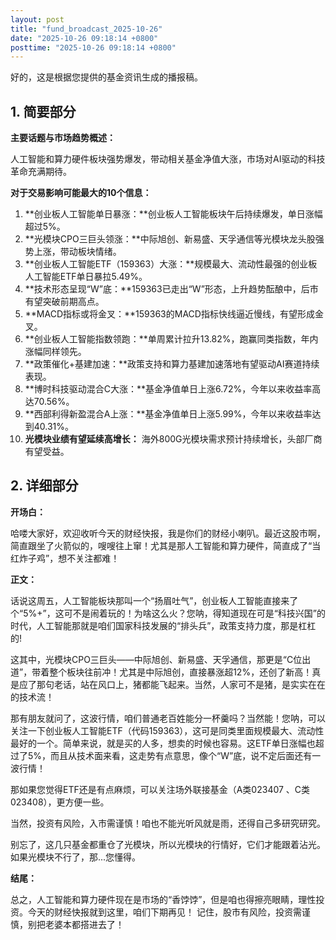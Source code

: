 ```yaml
---
layout: post
title: "fund_broadcast_2025-10-26"
date: "2025-10-26 09:18:14 +0800"
posttime: "2025-10-26 09:18:14 +0800"
---
```


好的，这是根据您提供的基金资讯生成的播报稿。

## 1. 简要部分

**主要话题与市场趋势概述：**

人工智能和算力硬件板块强势爆发，带动相关基金净值大涨，市场对AI驱动的科技革命充满期待。

**对于交易影响可能最大的10个信息：**

1.  **创业板人工智能单日暴涨：**创业板人工智能板块午后持续爆发，单日涨幅超过5%。
2.  **光模块CPO三巨头领涨：**中际旭创、新易盛、天孚通信等光模块龙头股强势上涨，带动板块情绪。
3.  **创业板人工智能ETF（159363）大涨：**规模最大、流动性最强的创业板人工智能ETF单日暴拉5.49%。
4.  **技术形态呈现“W”底：**159363已走出“W”形态，上升趋势酝酿中，后市有望突破前期高点。
5.  **MACD指标或将金叉：**159363的MACD指标快线逼近慢线，有望形成金叉。
6.  **创业板人工智能指数领跑：**单周累计拉升13.82%，跑赢同类指数，年内涨幅同样领先。
7.  **政策催化+基建加速：**政策支持和算力基建加速落地有望驱动AI赛道持续表现。
8.  **博时科技驱动混合C大涨：**基金净值单日上涨6.72%，今年以来收益率高达70.56%。
9.  **西部利得新盈混合A上涨：**基金净值单日上涨5.99%，今年以来收益率达到40.31%。
10. **光模块业绩有望延续高增长：** 海外800G光模块需求预计持续增长，头部厂商有望受益。

## 2. 详细部分

**开场白：**

哈喽大家好，欢迎收听今天的财经快报，我是你们的财经小喇叭。最近这股市啊，简直跟坐了火箭似的，嗖嗖往上窜！尤其是那人工智能和算力硬件，简直成了“当红炸子鸡”，想不关注都难！

**正文：**

话说这周五，人工智能板块那叫一个“扬眉吐气”，创业板人工智能直接来了个“5%+”，这可不是闹着玩的！为啥这么火？您呐，得知道现在可是“科技兴国”的时代，人工智能那就是咱们国家科技发展的“排头兵”，政策支持力度，那是杠杠的!

这其中，光模块CPO三巨头——中际旭创、新易盛、天孚通信，那更是“C位出道”，带着整个板块往前冲！尤其是中际旭创，直接暴涨超12%，还创了新高！真是应了那句老话，站在风口上，猪都能飞起来。当然，人家可不是猪，是实实在在的技术流！

那有朋友就问了，这波行情，咱们普通老百姓能分一杯羹吗？当然能！您呐，可以关注一下创业板人工智能ETF（代码159363），这可是同类里面规模最大、流动性最好的一个。简单来说，就是买的人多，想卖的时候也容易。这ETF单日涨幅也超过了5%，而且从技术面来看，这走势有点意思，像个“W”底，说不定后面还有一波行情！

那如果您觉得ETF还是有点麻烦，可以关注场外联接基金（A类023407 、C类023408），更方便一些。

当然，投资有风险，入市需谨慎！咱也不能光听风就是雨，还得自己多研究研究。

别忘了，这几只基金都重仓了光模块，所以光模块的行情好，它们才能跟着沾光。如果光模块不行了，那...您懂得。

**结尾：**

总之，人工智能和算力硬件现在是市场的“香饽饽”，但是咱也得擦亮眼睛，理性投资。今天的财经快报就到这里，咱们下期再见！ 记住，股市有风险，投资需谨慎，别把老婆本都搭进去了！